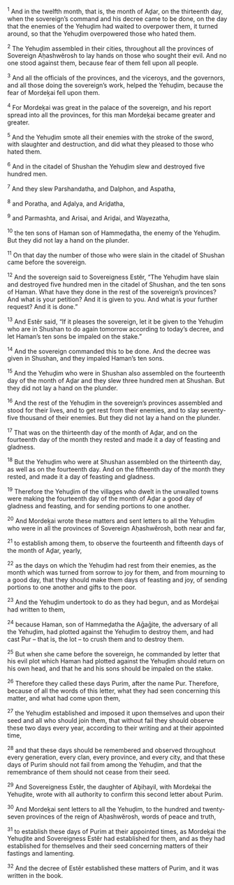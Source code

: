 <sup>1</sup> And in the twelfth month, that is, the month of Aḏar, on the thirteenth day, when the sovereign’s command and his decree came to be done, on the day that the enemies of the Yehuḏim had waited to overpower them, it turned around, so that the Yehuḏim overpowered those who hated them.

<sup>2</sup> The Yehuḏim assembled in their cities, throughout all the provinces of Sovereign Aḥashwĕrosh to lay hands on those who sought their evil. And no one stood against them, because fear of them fell upon all people.

<sup>3</sup> And all the officials of the provinces, and the viceroys, and the governors, and all those doing the sovereign’s work, helped the Yehuḏim, because the fear of Mordeḵai fell upon them.

<sup>4</sup> For Mordeḵai was great in the palace of the sovereign, and his report spread into all the provinces, for this man Mordeḵai became greater and greater.

<sup>5</sup> And the Yehuḏim smote all their enemies with the stroke of the sword, with slaughter and destruction, and did what they pleased to those who hated them.

<sup>6</sup> And in the citadel of Shushan the Yehuḏim slew and destroyed five hundred men.

<sup>7</sup> And they slew Parshandatha, and Dalphon, and Aspatha,

<sup>8</sup> and Poratha, and Aḏalya, and Ariḏatha,

<sup>9</sup> and Parmashta, and Arisai, and Ariḏai, and Wayezatha,

<sup>10</sup> the ten sons of Haman son of Hammeḏatha, the enemy of the Yehuḏim. But they did not lay a hand on the plunder.

<sup>11</sup> On that day the number of those who were slain in the citadel of Shushan came before the sovereign.

<sup>12</sup> And the sovereign said to Sovereigness Estĕr, “The Yehuḏim have slain and destroyed five hundred men in the citadel of Shushan, and the ten sons of Haman. What have they done in the rest of the sovereign’s provinces? And what is your petition? And it is given to you. And what is your further request? And it is done.”

<sup>13</sup> And Estĕr said, “If it pleases the sovereign, let it be given to the Yehuḏim who are in Shushan to do again tomorrow according to today’s decree, and let Haman’s ten sons be impaled on the stake.”

<sup>14</sup> And the sovereign commanded this to be done. And the decree was given in Shushan, and they impaled Haman’s ten sons.

<sup>15</sup> And the Yehuḏim who were in Shushan also assembled on the fourteenth day of the month of Aḏar and they slew three hundred men at Shushan. But they did not lay a hand on the plunder.

<sup>16</sup> And the rest of the Yehuḏim in the sovereign’s provinces assembled and stood for their lives, and to get rest from their enemies, and to slay seventy-five thousand of their enemies. But they did not lay a hand on the plunder.

<sup>17</sup> That was on the thirteenth day of the month of Aḏar, and on the fourteenth day of the month they rested and made it a day of feasting and gladness.

<sup>18</sup> But the Yehuḏim who were at Shushan assembled on the thirteenth day, as well as on the fourteenth day. And on the fifteenth day of the month they rested, and made it a day of feasting and gladness.

<sup>19</sup> Therefore the Yehuḏim of the villages who dwelt in the unwalled towns were making the fourteenth day of the month of Aḏar a good day of gladness and feasting, and for sending portions to one another.

<sup>20</sup> And Mordeḵai wrote these matters and sent letters to all the Yehuḏim who were in all the provinces of Sovereign Aḥashwĕrosh, both near and far,

<sup>21</sup> to establish among them, to observe the fourteenth and fifteenth days of the month of Aḏar, yearly,

<sup>22</sup> as the days on which the Yehuḏim had rest from their enemies, as the month which was turned from sorrow to joy for them, and from mourning to a good day, that they should make them days of feasting and joy, of sending portions to one another and gifts to the poor.

<sup>23</sup> And the Yehuḏim undertook to do as they had begun, and as Mordeḵai had written to them,

<sup>24</sup> because Haman, son of Hammeḏatha the Aḡaḡite, the adversary of all the Yehuḏim, had plotted against the Yehuḏim to destroy them, and had cast Pur – that is, the lot – to crush them and to destroy them.

<sup>25</sup> But when she came before the sovereign, he commanded by letter that his evil plot which Haman had plotted against the Yehuḏim should return on his own head, and that he and his sons should be impaled on the stake.

<sup>26</sup> Therefore they called these days Purim, after the name Pur. Therefore, because of all the words of this letter, what they had seen concerning this matter, and what had come upon them,

<sup>27</sup> the Yehuḏim established and imposed it upon themselves and upon their seed and all who should join them, that without fail they should observe these two days every year, according to their writing and at their appointed time,

<sup>28</sup> and that these days should be remembered and observed throughout every generation, every clan, every province, and every city, and that these days of Purim should not fail from among the Yehuḏim, and that the remembrance of them should not cease from their seed.

<sup>29</sup> And Sovereigness Estĕr, the daughter of Aḇiḥayil, with Mordeḵai the Yehuḏite, wrote with all authority to confirm this second letter about Purim.

<sup>30</sup> And Mordeḵai sent letters to all the Yehuḏim, to the hundred and twenty-seven provinces of the reign of Aḥashwĕrosh, words of peace and truth,

<sup>31</sup> to establish these days of Purim at their appointed times, as Mordeḵai the Yehuḏite and Sovereigness Estĕr had established for them, and as they had established for themselves and their seed concerning matters of their fastings and lamenting.

<sup>32</sup> And the decree of Estĕr established these matters of Purim, and it was written in the book.

